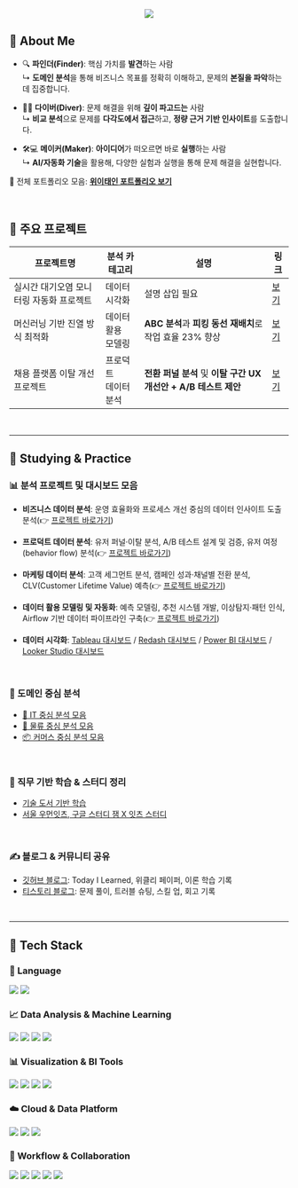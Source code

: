 <!-- Header -->
<div align="center">
  <img src="https://capsule-render.vercel.app/api?type=waving&color=gradient&height=280&section=header&text=안녕하세요,%20데이터%20분석가%20위이태인입니다!&fontSize=35&fontAlignY=40" />
</div>

<!-- Body -->
<div>

## 👋 About Me

- 🔍 **파인더(Finder)**: 핵심 가치를 **발견**하는 사람  
  ↳ **도메인 분석**을 통해 비즈니스 목표를 정확히 이해하고, 문제의 **본질을 파악**하는 데 집중합니다.

- 🏄‍♂️ **다이버(Diver)**: 문제 해결을 위해 **깊이 파고드는** 사람  
  ↳ **비교 분석**으로 문제를 **다각도에서 접근**하고, **정량 근거 기반 인사이트**를 도출합니다.

- 🛠️💻 **메이커(Maker)**: **아이디어**가 떠오르면 바로 **실행**하는 사람  
  ↳ **AI/자동화 기술**을 활용해, 다양한 실험과 실행을 통해 문제 해결을 실현합니다.

📌 전체 포트폴리오 모음: [**위이태인 포트폴리오 보기**](https://github.com/TildaWi/Portfolio_wileetaein)

<br/>

## 📁 주요 프로젝트

| 프로젝트명 | 분석 카테고리 | 설명 | 링크 |
|------------|------------------|------|------|
| 실시간 대기오염 모니터링 자동화 프로젝트 | 데이터<br/>시각화 | 설명 삽입 필요 | [보기](https://github.com/TildaWi/ttareungi_project) |
| 머신러닝 기반 진열 방식 최적화 | 데이터 활용<br/> 모델링 | **ABC 분석**과 **피킹 동선 재배치**로 작업 효율 23% 향상 | [보기](https://github.com/TildaWi/fulfillment_layout_project) |
| 채용 플랫폼 이탈 개선 프로젝트 | 프로덕트<br/>데이터 분석 | **전환 퍼널 분석** 및 **이탈 구간 UX 개선안 + A/B 테스트 제안** | [보기](https://github.com/TildaWi/job_funnel_dropoff_project) |

<br/>

---

## 🧪 Studying & Practice

### 📊 분석 프로젝트 및 대시보드 모음

- **비즈니스 데이터 분석**: 운영 효율화와 프로세스 개선 중심의 데이터 인사이트 도출 분석(👉 [프로젝트 바로가기](https://github.com/your-id/tableau-dashboard))

- **프로덕트 데이터 분석**: 유저 퍼널·이탈 분석, A/B 테스트 설계 및 검증, 유저 여정(behavior flow) 분석(👉 [프로젝트 바로가기](https://github.com/your-id/tableau-dashboard))  

- **마케팅 데이터 분석**: 고객 세그먼트 분석, 캠페인 성과·채널별 전환 분석, CLV(Customer Lifetime Value) 예측(👉 [프로젝트 바로가기](https://github.com/your-id/tableau-dashboard))  

- **데이터 활용 모델링 및 자동화**: 예측 모델링, 추천 시스템 개발, 이상탐지·패턴 인식, Airflow 기반 데이터 파이프라인 구축(👉 [프로젝트 바로가기](https://github.com/your-id/tableau-dashboard))  

- **데이터 시각화**: [Tableau 대시보드](https://github.com/your-id/tableau-dashboard) / [Redash 대시보드](https://github.com/your-id/redash-dashboard) / [Power BI 대시보드](https://github.com/your-id/powerbi-report) / [Looker Studio 대시보드](https://github.com/your-id/looker-demo)

<br/>

### 🏪 도메인 중심 분석

- [🧺 IT 중심 분석 모음](https://github.com/your-id/it-domain-analysis) 
- [🛵 물류 중심 분석 모음](https://github.com/your-id/logistics-domain-analysis)
- [📦 커머스 중심 분석 모음](https://github.com/your-id/commerce-domain-analysis)

<br/>

### 📘 직무 기반 학습 & 스터디 정리

- [기술 도서 기반 학습](https://github.com/TildaWi/learning_technical_books)
- [서울 우먼잇츠, 구글 스터디 잼 X 잇츠 스터디](https://github.com/TildaWi/seoul_women_its_study_4th)

<br/>

### ✍️ 블로그 & 커뮤니티 공유

- [깃허브 블로그](https://tildawi.github.io/): Today I Learned, 위클리 페이퍼, 이론 학습 기록
- [티스토리 블로그](https://tildawi.tistory.com/): 문제 풀이, 트러블 슈팅, 스킬 업, 회고 기록
  
<br/>

---

## 🧱 Tech Stack

### 🐍 Language    
<img src="https://img.shields.io/badge/Python-3776AB?style=flat-square&logo=Python&logoColor=white"/>
<img src="https://img.shields.io/badge/SQL-4479A1?style=flat-square&logo=MySQL&logoColor=white"/>

<br/>

### 📈 Data Analysis & Machine Learning  
<img src="https://img.shields.io/badge/Pandas-150458?style=flat-square&logo=pandas&logoColor=white"/>
<img src="https://img.shields.io/badge/Numpy-013243?style=flat-square&logo=numpy&logoColor=white"/>
<img src="https://img.shields.io/badge/Scikit--Learn-F7931E?style=flat-square&logo=scikit-learn&logoColor=white"/>
<img src="https://img.shields.io/badge/XGBoost-FF6600?style=flat-square&logo=xgboost&logoColor=white"/>

<br/>

### 📊 Visualization & BI Tools  
<img src="https://img.shields.io/badge/Tableau-E97627?style=flat-square&logo=Tableau&logoColor=white"/>
<img src="https://img.shields.io/badge/Power%20BI-F2C811?style=flat-square&logo=PowerBI&logoColor=white"/>
<img src="https://img.shields.io/badge/Looker%20Studio-4285F4?style=flat-square&logo=Looker&logoColor=white"/>
<img src="https://img.shields.io/badge/Redash-FF5C57?style=flat-square&logo=redash&logoColor=white"/>

<br/>

### ☁️ Cloud & Data Platform  
<img src="https://img.shields.io/badge/Google%20Cloud-4285F4?style=flat-square&logo=google-cloud&logoColor=white"/>
<img src="https://img.shields.io/badge/BigQuery-669DF6?style=flat-square&logo=google-cloud&logoColor=white"/>
<img src="https://img.shields.io/badge/Cloud%20Storage-F9AB00?style=flat-square&logo=google-cloud&logoColor=white"/>

<br/>

### 🔄 Workflow & Collaboration  
<img src="https://img.shields.io/badge/Airflow-017CEE?style=flat-square&logo=apache-airflow&logoColor=white"/>
<img src="https://img.shields.io/badge/Slack-4A154B?style=flat-square&logo=Slack&logoColor=white"/>
<img src="https://img.shields.io/badge/Notion-000000?style=flat-square&logo=Notion&logoColor=white"/>
<img src="https://img.shields.io/badge/Jira-0052CC?style=flat-square&logo=Jira&logoColor=white"/>
<img src="https://img.shields.io/badge/GitHub-181717?style=flat-square&logo=GitHub&logoColor=white"/>

<br/>

</div>
